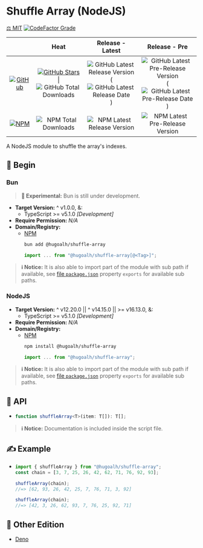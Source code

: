 # Shuffle Array (NodeJS)

[⚖️ MIT](./LICENSE.md)
[![CodeFactor Grade](https://img.shields.io/codefactor/grade/github/hugoalh-studio/shuffle-array-nodejs?label=Grade&logo=codefactor&logoColor=ffffff&style=flat-square "CodeFactor Grade")](https://www.codefactor.io/repository/github/hugoalh-studio/shuffle-array-nodejs)

|  | **Heat** | **Release - Latest** | **Release - Pre** |
|:-:|:-:|:-:|:-:|
| [![GitHub](https://img.shields.io/badge/GitHub-181717?logo=github&logoColor=ffffff&style=flat-square "GitHub")](https://github.com/hugoalh-studio/shuffle-array-nodejs) | [![GitHub Stars](https://img.shields.io/github/stars/hugoalh-studio/shuffle-array-nodejs?label=&logoColor=ffffff&style=flat-square "GitHub Stars")](https://github.com/hugoalh-studio/shuffle-array-nodejs/stargazers) \| ![GitHub Total Downloads](https://img.shields.io/github/downloads/hugoalh-studio/shuffle-array-nodejs/total?label=&style=flat-square "GitHub Total Downloads") | ![GitHub Latest Release Version](https://img.shields.io/github/release/hugoalh-studio/shuffle-array-nodejs?sort=semver&label=&style=flat-square "GitHub Latest Release Version") (![GitHub Latest Release Date](https://img.shields.io/github/release-date/hugoalh-studio/shuffle-array-nodejs?label=&style=flat-square "GitHub Latest Release Date")) | ![GitHub Latest Pre-Release Version](https://img.shields.io/github/release/hugoalh-studio/shuffle-array-nodejs?include_prereleases&sort=semver&label=&style=flat-square "GitHub Latest Pre-Release Version") (![GitHub Latest Pre-Release Date](https://img.shields.io/github/release-date-pre/hugoalh-studio/shuffle-array-nodejs?label=&style=flat-square "GitHub Latest Pre-Release Date")) |
| [![NPM](https://img.shields.io/badge/NPM-CB3837?logo=npm&logoColor=ffffff&style=flat-square "NPM")](https://www.npmjs.com/package/@hugoalh/shuffle-array) | ![NPM Total Downloads](https://img.shields.io/npm/dt/@hugoalh/shuffle-array?label=&style=flat-square "NPM Total Downloads") | ![NPM Latest Release Version](https://img.shields.io/npm/v/@hugoalh/shuffle-array/latest?label=&style=flat-square "NPM Latest Release Version") | ![NPM Latest Pre-Release Version](https://img.shields.io/npm/v/@hugoalh/shuffle-array/pre?label=&style=flat-square "NPM Latest Pre-Release Version") |

A NodeJS module to shuffle the array's indexes.

## 🔰 Begin

### Bun

> **🧪 Experimental:** Bun is still under development.

- **Target Version:** ^ v1.0.0, &:
  - TypeScript >= v5.1.0 *\[Development\]*
- **Require Permission:** *N/A*
- **Domain/Registry:**
  - [NPM](https://www.npmjs.com/package/@hugoalh/shuffle-array)
    ```sh
    bun add @hugoalh/shuffle-array
    ```
    ```js
    import ... from "@hugoalh/shuffle-array[@<Tag>]";
    ```

> **ℹ️ Notice:** It is also able to import part of the module with sub path if available, see [file `package.json`](./package.json) property `exports` for available sub paths.

### NodeJS

- **Target Version:** ^ v12.20.0 \|\| ^ v14.15.0 \|\| >= v16.13.0, &:
  - TypeScript >= v5.1.0 *\[Development\]*
- **Require Permission:** *N/A*
- **Domain/Registry:**
  - [NPM](https://www.npmjs.com/package/@hugoalh/shuffle-array)
    ```sh
    npm install @hugoalh/shuffle-array
    ```
    ```js
    import ... from "@hugoalh/shuffle-array";
    ```

> **ℹ️ Notice:** It is also able to import part of the module with sub path if available, see [file `package.json`](./package.json) property `exports` for available sub paths.

## 🧩 API

- ```ts
  function shuffleArray<T>(item: T[]): T[];
  ```

> **ℹ️ Notice:** Documentation is included inside the script file.

## ✍️ Example

- ```js
  import { shuffleArray } from "@hugoalh/shuffle-array";
  const chain = [3, 7, 25, 26, 42, 62, 71, 76, 92, 93];

  shuffleArray(chain);
  //=> [62, 93, 26, 42, 25, 7, 76, 71, 3, 92]

  shuffleArray(chain);
  //=> [42, 3, 26, 62, 93, 7, 76, 25, 92, 71]
  ```

## 🔗 Other Edition

- [Deno](https://github.com/hugoalh-studio/shuffle-array-deno)
